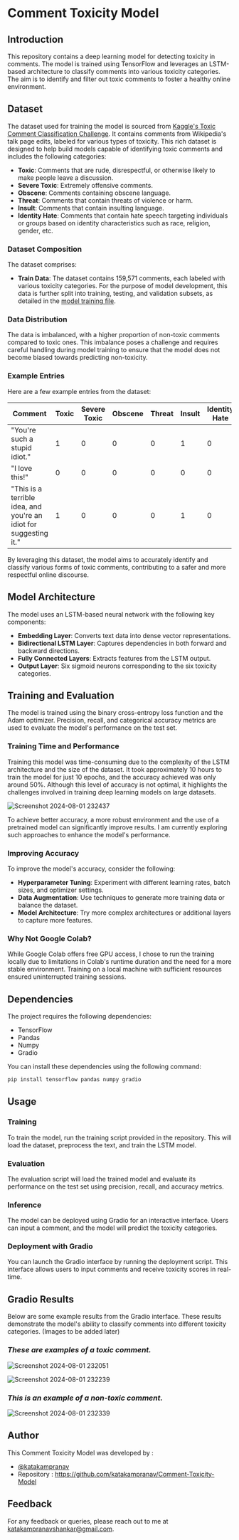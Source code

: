 # Comment Toxicity Model

## Introduction

This repository contains a deep learning model for detecting toxicity in comments. The model is trained using TensorFlow and leverages an LSTM-based architecture to classify comments into various toxicity categories. The aim is to identify and filter out toxic comments to foster a healthy online environment.

## Dataset

The dataset used for training the model is sourced from [Kaggle's Toxic Comment Classification Challenge](https://www.kaggle.com/c/jigsaw-toxic-comment-classification-challenge). It contains comments from Wikipedia's talk page edits, labeled for various types of toxicity. This rich dataset is designed to help build models capable of identifying toxic comments and includes the following categories:

- **Toxic**: Comments that are rude, disrespectful, or otherwise likely to make people leave a discussion.
- **Severe Toxic**: Extremely offensive comments.
- **Obscene**: Comments containing obscene language.
- **Threat**: Comments that contain threats of violence or harm.
- **Insult**: Comments that contain insulting language.
- **Identity Hate**: Comments that contain hate speech targeting individuals or groups based on identity characteristics such as race, religion, gender, etc.

### Dataset Composition

The dataset comprises:
- **Train Data**: The dataset contains 159,571 comments, each labeled with various toxicity categories. For the purpose of model development, this data is further split into training, testing, and validation subsets, as detailed in the [model training file](https://github.com/katakampranav/Comment-Toxicity-Model/blob/main/model.ipynb).

### Data Distribution

The data is imbalanced, with a higher proportion of non-toxic comments compared to toxic ones. This imbalance poses a challenge and requires careful handling during model training to ensure that the model does not become biased towards predicting non-toxicity.

### Example Entries

Here are a few example entries from the dataset:

| Comment | Toxic | Severe Toxic | Obscene | Threat | Insult | Identity Hate |
|---------|-------|--------------|---------|--------|--------|---------------|
| "You're such a stupid idiot." | 1 | 0 | 0 | 0 | 1 | 0 |
| "I love this!" | 0 | 0 | 0 | 0 | 0 | 0 |
| "This is a terrible idea, and you're an idiot for suggesting it." | 1 | 0 | 0 | 0 | 1 | 0 |

By leveraging this dataset, the model aims to accurately identify and classify various forms of toxic comments, contributing to a safer and more respectful online discourse.


## Model Architecture

The model uses an LSTM-based neural network with the following key components:
- **Embedding Layer**: Converts text data into dense vector representations.
- **Bidirectional LSTM Layer**: Captures dependencies in both forward and backward directions.
- **Fully Connected Layers**: Extracts features from the LSTM output.
- **Output Layer**: Six sigmoid neurons corresponding to the six toxicity categories.

## Training and Evaluation

The model is trained using the binary cross-entropy loss function and the Adam optimizer. Precision, recall, and categorical accuracy metrics are used to evaluate the model's performance on the test set.

### Training Time and Performance

Training this model was time-consuming due to the complexity of the LSTM architecture and the size of the dataset. It took approximately 10 hours to train the model for just 10 epochs, and the accuracy achieved was only around 50%. Although this level of accuracy is not optimal, it highlights the challenges involved in training deep learning models on large datasets.

![Screenshot 2024-08-01 232437](https://github.com/user-attachments/assets/e4eab0f1-6424-4fd2-9e6a-872b40104239)

To achieve better accuracy, a more robust environment and the use of a pretrained model can significantly improve results. I am currently exploring such approaches to enhance the model's performance. 

### Improving Accuracy

To improve the model's accuracy, consider the following:
- **Hyperparameter Tuning**: Experiment with different learning rates, batch sizes, and optimizer settings.
- **Data Augmentation**: Use techniques to generate more training data or balance the dataset.
- **Model Architecture**: Try more complex architectures or additional layers to capture more features.

### Why Not Google Colab?

While Google Colab offers free GPU access, I chose to run the training locally due to limitations in Colab's runtime duration and the need for a more stable environment. Training on a local machine with sufficient resources ensured uninterrupted training sessions.

## Dependencies

The project requires the following dependencies:
- TensorFlow
- Pandas
- Numpy
- Gradio

You can install these dependencies using the following command:

```sh
pip install tensorflow pandas numpy gradio
```

## Usage

### Training

To train the model, run the training script provided in the repository. This will load the dataset, preprocess the text, and train the LSTM model.

### Evaluation

The evaluation script will load the trained model and evaluate its performance on the test set using precision, recall, and accuracy metrics.

### Inference

The model can be deployed using Gradio for an interactive interface. Users can input a comment, and the model will predict the toxicity categories.

### Deployment with Gradio

You can launch the Gradio interface by running the deployment script. This interface allows users to input comments and receive toxicity scores in real-time.

## Gradio Results

Below are some example results from the Gradio interface. These results demonstrate the model's ability to classify comments into different toxicity categories. (Images to be added later)

### *These are examples of a toxic comment.*

![Screenshot 2024-08-01 232051](https://github.com/user-attachments/assets/f284c642-5e90-4ec4-858d-d334a1368ad9)

![Screenshot 2024-08-01 232239](https://github.com/user-attachments/assets/0d48326b-ca9a-4d6b-ac43-484b5d74ddd4)

### *This is an example of a non-toxic comment.*

![Screenshot 2024-08-01 232339](https://github.com/user-attachments/assets/955937fe-46a1-475e-9426-deec29baa1a3)

## Author

This Comment Toxicity Model was developed by :
-	[@katakampranav](https://github.com/katakampranav)
-	Repository : https://github.com/katakampranav/Comment-Toxicity-Model

## Feedback

For any feedback or queries, please reach out to me at katakampranavshankar@gmail.com.
